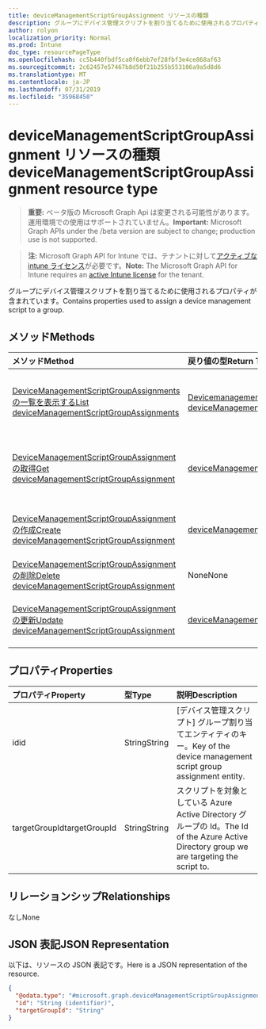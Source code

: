 ```yaml
---
title: deviceManagementScriptGroupAssignment リソースの種類
description: グループにデバイス管理スクリプトを割り当てるために使用されるプロパティが含まれています。
author: rolyon
localization_priority: Normal
ms.prod: Intune
doc_type: resourcePageType
ms.openlocfilehash: cc5b440fbdf5ca0f6ebb7ef28fbf3e4ce868af63
ms.sourcegitcommit: 2c62457e57467b8d50f21b255b553106a9a5d8d6
ms.translationtype: MT
ms.contentlocale: ja-JP
ms.lasthandoff: 07/31/2019
ms.locfileid: "35968450"
---
```

# <a name="devicemanagementscriptgroupassignment-resource-type"></a><span data-ttu-id="07f57-103">deviceManagementScriptGroupAssignment リソースの種類</span><span class="sxs-lookup"><span data-stu-id="07f57-103">deviceManagementScriptGroupAssignment resource type</span></span>

> <span data-ttu-id="07f57-104">**重要:** ベータ版の Microsoft Graph Api は変更される可能性があります。運用環境での使用はサポートされていません。</span><span class="sxs-lookup"><span data-stu-id="07f57-104">**Important:** Microsoft Graph APIs under the /beta version are subject to change; production use is not supported.</span></span>

> <span data-ttu-id="07f57-105">**注:** Microsoft Graph API for Intune では、テナントに対して[アクティブな intune ライセンス](https://go.microsoft.com/fwlink/?linkid=839381)が必要です。</span><span class="sxs-lookup"><span data-stu-id="07f57-105">**Note:** The Microsoft Graph API for Intune requires an [active Intune license](https://go.microsoft.com/fwlink/?linkid=839381) for the tenant.</span></span>

<span data-ttu-id="07f57-106">グループにデバイス管理スクリプトを割り当てるために使用されるプロパティが含まれています。</span><span class="sxs-lookup"><span data-stu-id="07f57-106">Contains properties used to assign a device management script to a group.</span></span>

## <a name="methods"></a><span data-ttu-id="07f57-107">メソッド</span><span class="sxs-lookup"><span data-stu-id="07f57-107">Methods</span></span>
|<span data-ttu-id="07f57-108">メソッド</span><span class="sxs-lookup"><span data-stu-id="07f57-108">Method</span></span>|<span data-ttu-id="07f57-109">戻り値の型</span><span class="sxs-lookup"><span data-stu-id="07f57-109">Return Type</span></span>|<span data-ttu-id="07f57-110">説明</span><span class="sxs-lookup"><span data-stu-id="07f57-110">Description</span></span>|
|:---|:---|:---|
|[<span data-ttu-id="07f57-111">DeviceManagementScriptGroupAssignments の一覧を表示する</span><span class="sxs-lookup"><span data-stu-id="07f57-111">List deviceManagementScriptGroupAssignments</span></span>](../api/intune-devices-devicemanagementscriptgroupassignment-list.md)|<span data-ttu-id="07f57-112">[Devicemanagementscriptgroupassignment](../resources/intune-devices-devicemanagementscriptgroupassignment.md)コレクション</span><span class="sxs-lookup"><span data-stu-id="07f57-112">[deviceManagementScriptGroupAssignment](../resources/intune-devices-devicemanagementscriptgroupassignment.md) collection</span></span>|<span data-ttu-id="07f57-113">[Devicemanagementscriptgroupassignment](../resources/intune-devices-devicemanagementscriptgroupassignment.md)オブジェクトのプロパティとリレーションシップをリストします。</span><span class="sxs-lookup"><span data-stu-id="07f57-113">List properties and relationships of the [deviceManagementScriptGroupAssignment](../resources/intune-devices-devicemanagementscriptgroupassignment.md) objects.</span></span>|
|[<span data-ttu-id="07f57-114">DeviceManagementScriptGroupAssignment の取得</span><span class="sxs-lookup"><span data-stu-id="07f57-114">Get deviceManagementScriptGroupAssignment</span></span>](../api/intune-devices-devicemanagementscriptgroupassignment-get.md)|[<span data-ttu-id="07f57-115">deviceManagementScriptGroupAssignment</span><span class="sxs-lookup"><span data-stu-id="07f57-115">deviceManagementScriptGroupAssignment</span></span>](../resources/intune-devices-devicemanagementscriptgroupassignment.md)|<span data-ttu-id="07f57-116">[Devicemanagementscriptgroupassignment](../resources/intune-devices-devicemanagementscriptgroupassignment.md)オブジェクトのプロパティとリレーションシップを読み取ります。</span><span class="sxs-lookup"><span data-stu-id="07f57-116">Read properties and relationships of the [deviceManagementScriptGroupAssignment](../resources/intune-devices-devicemanagementscriptgroupassignment.md) object.</span></span>|
|[<span data-ttu-id="07f57-117">DeviceManagementScriptGroupAssignment の作成</span><span class="sxs-lookup"><span data-stu-id="07f57-117">Create deviceManagementScriptGroupAssignment</span></span>](../api/intune-devices-devicemanagementscriptgroupassignment-create.md)|[<span data-ttu-id="07f57-118">deviceManagementScriptGroupAssignment</span><span class="sxs-lookup"><span data-stu-id="07f57-118">deviceManagementScriptGroupAssignment</span></span>](../resources/intune-devices-devicemanagementscriptgroupassignment.md)|<span data-ttu-id="07f57-119">新しい[Devicemanagementscriptgroupassignment](../resources/intune-devices-devicemanagementscriptgroupassignment.md)オブジェクトを作成します。</span><span class="sxs-lookup"><span data-stu-id="07f57-119">Create a new [deviceManagementScriptGroupAssignment](../resources/intune-devices-devicemanagementscriptgroupassignment.md) object.</span></span>|
|[<span data-ttu-id="07f57-120">DeviceManagementScriptGroupAssignment の削除</span><span class="sxs-lookup"><span data-stu-id="07f57-120">Delete deviceManagementScriptGroupAssignment</span></span>](../api/intune-devices-devicemanagementscriptgroupassignment-delete.md)|<span data-ttu-id="07f57-121">None</span><span class="sxs-lookup"><span data-stu-id="07f57-121">None</span></span>|<span data-ttu-id="07f57-122">[Devicemanagementscriptgroupassignment](../resources/intune-devices-devicemanagementscriptgroupassignment.md)を削除します。</span><span class="sxs-lookup"><span data-stu-id="07f57-122">Deletes a [deviceManagementScriptGroupAssignment](../resources/intune-devices-devicemanagementscriptgroupassignment.md).</span></span>|
|[<span data-ttu-id="07f57-123">DeviceManagementScriptGroupAssignment の更新</span><span class="sxs-lookup"><span data-stu-id="07f57-123">Update deviceManagementScriptGroupAssignment</span></span>](../api/intune-devices-devicemanagementscriptgroupassignment-update.md)|[<span data-ttu-id="07f57-124">deviceManagementScriptGroupAssignment</span><span class="sxs-lookup"><span data-stu-id="07f57-124">deviceManagementScriptGroupAssignment</span></span>](../resources/intune-devices-devicemanagementscriptgroupassignment.md)|<span data-ttu-id="07f57-125">[Devicemanagementscriptgroupassignment](../resources/intune-devices-devicemanagementscriptgroupassignment.md)オブジェクトのプロパティを更新します。</span><span class="sxs-lookup"><span data-stu-id="07f57-125">Update the properties of a [deviceManagementScriptGroupAssignment](../resources/intune-devices-devicemanagementscriptgroupassignment.md) object.</span></span>|

## <a name="properties"></a><span data-ttu-id="07f57-126">プロパティ</span><span class="sxs-lookup"><span data-stu-id="07f57-126">Properties</span></span>
|<span data-ttu-id="07f57-127">プロパティ</span><span class="sxs-lookup"><span data-stu-id="07f57-127">Property</span></span>|<span data-ttu-id="07f57-128">型</span><span class="sxs-lookup"><span data-stu-id="07f57-128">Type</span></span>|<span data-ttu-id="07f57-129">説明</span><span class="sxs-lookup"><span data-stu-id="07f57-129">Description</span></span>|
|:---|:---|:---|
|<span data-ttu-id="07f57-130">id</span><span class="sxs-lookup"><span data-stu-id="07f57-130">id</span></span>|<span data-ttu-id="07f57-131">String</span><span class="sxs-lookup"><span data-stu-id="07f57-131">String</span></span>|<span data-ttu-id="07f57-132">[デバイス管理スクリプト] グループ割り当てエンティティのキー。</span><span class="sxs-lookup"><span data-stu-id="07f57-132">Key of the device management script group assignment entity.</span></span>|
|<span data-ttu-id="07f57-133">targetGroupId</span><span class="sxs-lookup"><span data-stu-id="07f57-133">targetGroupId</span></span>|<span data-ttu-id="07f57-134">String</span><span class="sxs-lookup"><span data-stu-id="07f57-134">String</span></span>|<span data-ttu-id="07f57-135">スクリプトを対象としている Azure Active Directory グループの Id。</span><span class="sxs-lookup"><span data-stu-id="07f57-135">The Id of the Azure Active Directory group we are targeting the script to.</span></span>|

## <a name="relationships"></a><span data-ttu-id="07f57-136">リレーションシップ</span><span class="sxs-lookup"><span data-stu-id="07f57-136">Relationships</span></span>
<span data-ttu-id="07f57-137">なし</span><span class="sxs-lookup"><span data-stu-id="07f57-137">None</span></span>

## <a name="json-representation"></a><span data-ttu-id="07f57-138">JSON 表記</span><span class="sxs-lookup"><span data-stu-id="07f57-138">JSON Representation</span></span>
<span data-ttu-id="07f57-139">以下は、リソースの JSON 表記です。</span><span class="sxs-lookup"><span data-stu-id="07f57-139">Here is a JSON representation of the resource.</span></span>
<!-- {
  "blockType": "resource",
  "keyProperty": "id",
  "@odata.type": "microsoft.graph.deviceManagementScriptGroupAssignment"
}
-->
``` json
{
  "@odata.type": "#microsoft.graph.deviceManagementScriptGroupAssignment",
  "id": "String (identifier)",
  "targetGroupId": "String"
}
```





